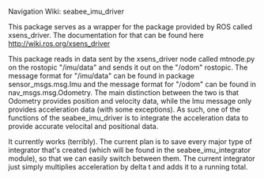 
Navigation Wiki: seabee_imu_driver

This package serves as a wrapper for the package provided by ROS called xsens_driver. The documentation for that can be found here http://wiki.ros.org/xsens_driver

This package reads in data sent by the xsens_driver node called mtnode.py on the rostopic "/imu/data" and sends it out on the "/odom" rostopic. The message format for "/imu/data" can be found in package sensor_msgs.msg.Imu and the message format for "/odom" can be found in nav_msgs.msg.Odometry. The main distinction between the two is that Odometry provides position and velocity data, while the Imu message only provides acceleration data (with some exceptions). As such, one of the functions of the seabee_imu_driver is to integrate the acceleration data to provide accurate velocital and positional data. 

It currently works (terribly). The current plan is to save every major type of integrator that's created (which will be found in the seabee_imu_integrator module), so that we can easily switch between them. The current integrator just simply multiplies acceleration by delta t and adds it to a running total.